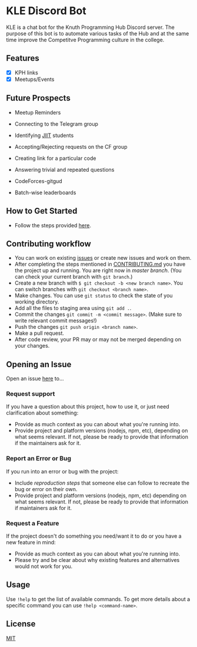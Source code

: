 # KLE Discord Bot

KLE is a chat bot for the Knuth Programming Hub Discord server.
The purpose of this bot is to automate various tasks of the Hub and at the same time improve the Competitve Programming culture in the college.

## Features

-   [x] KPH links
-   [x] Meetups/Events

## Future Prospects

-   Meetup Reminders

-   Connecting to the Telegram group
-   Identifying [JIIT](http://www.jiit.ac.in/) students
-   Accepting/Rejecting requests on the CF group
-   Creating link for a particular code
-   Answering trivial and repeated questions
-   CodeForces-gitgud
-   Batch-wise leaderboards

## How to Get Started

-   Follow the steps provided [here](CONTRIBUTING.md).

## Contributing workflow

-   You can work on existing [issues](https://github.com/Knuth-Programming-Hub/KLE-bot/issues) or create new issues and work on them.
-   After completing the steps mentioned in [CONTRIBUTING.md](CONTRIBUTING.md) you have the project up and running. You are right now in _master branch_. (You can check your current branch with `git branch`.)
-   Create a new branch with `$ git checkout -b <new branch name>`. You can switch branches with `git checkout <branch name>`.
-   Make changes. You can use `git status` to check the state of you working directory.
-   Add all the files to staging area using `git add .`.
-   Commit the changes `git commit -m <commit message>`. (Make sure to write relevant commit messages!)
-   Push the changes `git push origin <branch name>`.
-   Make a pull request.
-   After code review, your PR may or may not be merged depending on your changes.

## Opening an Issue

Open an issue [here](https://github.com/Knuth-Programming-Hub/KLE-bot/issues) to...

### Request support

If you have a question about this project, how to use it, or just need clarification about something:

-   Provide as much context as you can about what you're running into.
-   Provide project and platform versions (nodejs, npm, etc), depending on what seems relevant. If not, please be ready to provide that information if the maintainers ask for it.

### Report an Error or Bug

If you run into an error or bug with the project:

-   Include _reproduction steps_ that someone else can follow to recreate the bug or error on their own.
-   Provide project and platform versions (nodejs, npm, etc) depending on what seems relevant. If not, please be ready to provide that information if maintainers ask for it.

### Request a Feature

If the project doesn't do something you need/want it to do or you have a new feature in mind:

-   Provide as much context as you can about what you're running into.
-   Please try and be clear about why existing features and alternatives would not work for you.

## Usage

Use `!help` to get the list of available commands.
To get more details about a specific command you can use `!help <command-name>`.

## License

[MIT](https://choosealicense.com/licenses/mit/)
